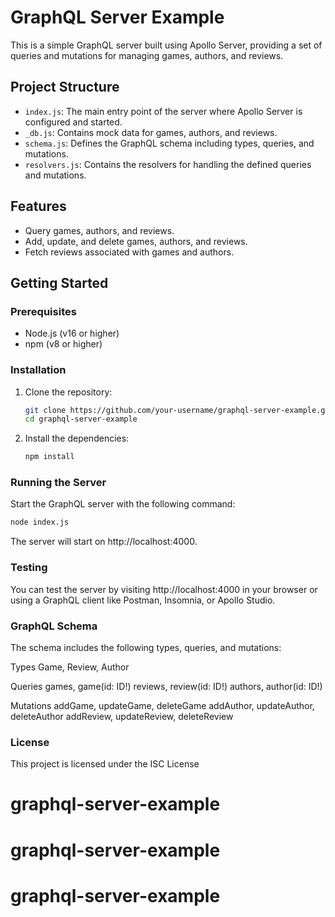 # GraphQL Server Example

This is a simple GraphQL server built using Apollo Server, providing a set of queries and mutations for managing games, authors, and reviews.

## Project Structure

- `index.js`: The main entry point of the server where Apollo Server is configured and started.
- `_db.js`: Contains mock data for games, authors, and reviews.
- `schema.js`: Defines the GraphQL schema including types, queries, and mutations.
- `resolvers.js`: Contains the resolvers for handling the defined queries and mutations.

## Features

- Query games, authors, and reviews.
- Add, update, and delete games, authors, and reviews.
- Fetch reviews associated with games and authors.

## Getting Started

### Prerequisites

- Node.js (v16 or higher)
- npm (v8 or higher)

### Installation

1. Clone the repository:

   ```bash
   git clone https://github.com/your-username/graphql-server-example.git
   cd graphql-server-example
   ```

2. Install the dependencies:

   ```bash
   npm install
   ```

### Running the Server

Start the GraphQL server with the following command:

   ```bash
   node index.js
   ```

The server will start on http://localhost:4000.

### Testing

You can test the server by visiting http://localhost:4000 in your browser or using a GraphQL client like Postman, Insomnia, or Apollo Studio.

### GraphQL Schema

The schema includes the following types, queries, and mutations:

Types
Game, Review, Author

Queries
games, game(id: ID!)
reviews, review(id: ID!)
authors, author(id: ID!)

Mutations
addGame, updateGame, deleteGame
addAuthor, updateAuthor, deleteAuthor
addReview, updateReview, deleteReview

### License

This project is licensed under the ISC License
# graphql-server-example
# graphql-server-example
# graphql-server-example
